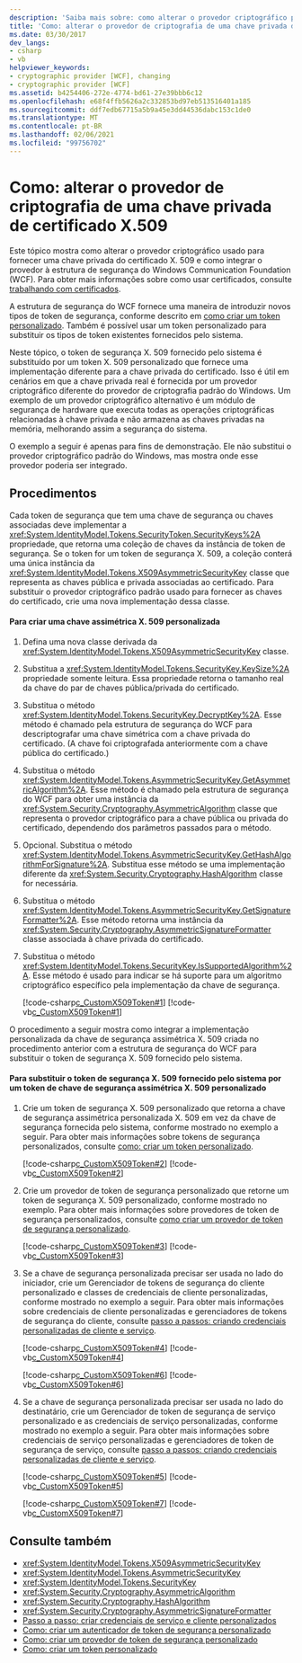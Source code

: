 ```yaml
---
description: 'Saiba mais sobre: como alterar o provedor criptográfico para uma chave privada do certificado X. 509'
title: 'Como: alterar o provedor de criptografia de uma chave privada de certificado X.509'
ms.date: 03/30/2017
dev_langs:
- csharp
- vb
helpviewer_keywords:
- cryptographic provider [WCF], changing
- cryptographic provider [WCF]
ms.assetid: b4254406-272e-4774-bd61-27e39bbb6c12
ms.openlocfilehash: e68f4ffb5626a2c332853bd97eb513516401a185
ms.sourcegitcommit: ddf7edb67715a5b9a45e3dd44536dabc153c1de0
ms.translationtype: MT
ms.contentlocale: pt-BR
ms.lasthandoff: 02/06/2021
ms.locfileid: "99756702"
---
```

# <a name="how-to-change-the-cryptographic-provider-for-an-x509-certificates-private-key"></a>Como: alterar o provedor de criptografia de uma chave privada de certificado X.509

Este tópico mostra como alterar o provedor criptográfico usado para fornecer uma chave privada do certificado X. 509 e como integrar o provedor à estrutura de segurança do Windows Communication Foundation (WCF). Para obter mais informações sobre como usar certificados, consulte [trabalhando com certificados](../feature-details/working-with-certificates.md).  
  
 A estrutura de segurança do WCF fornece uma maneira de introduzir novos tipos de token de segurança, conforme descrito em [como criar um token personalizado](how-to-create-a-custom-token.md). Também é possível usar um token personalizado para substituir os tipos de token existentes fornecidos pelo sistema.  
  
 Neste tópico, o token de segurança X. 509 fornecido pelo sistema é substituído por um token X. 509 personalizado que fornece uma implementação diferente para a chave privada do certificado. Isso é útil em cenários em que a chave privada real é fornecida por um provedor criptográfico diferente do provedor de criptografia padrão do Windows. Um exemplo de um provedor criptográfico alternativo é um módulo de segurança de hardware que executa todas as operações criptográficas relacionadas à chave privada e não armazena as chaves privadas na memória, melhorando assim a segurança do sistema.  
  
 O exemplo a seguir é apenas para fins de demonstração. Ele não substitui o provedor criptográfico padrão do Windows, mas mostra onde esse provedor poderia ser integrado.  
  
## <a name="procedures"></a>Procedimentos  

 Cada token de segurança que tem uma chave de segurança ou chaves associadas deve implementar a <xref:System.IdentityModel.Tokens.SecurityToken.SecurityKeys%2A> propriedade, que retorna uma coleção de chaves da instância de token de segurança. Se o token for um token de segurança X. 509, a coleção conterá uma única instância da <xref:System.IdentityModel.Tokens.X509AsymmetricSecurityKey> classe que representa as chaves pública e privada associadas ao certificado. Para substituir o provedor criptográfico padrão usado para fornecer as chaves do certificado, crie uma nova implementação dessa classe.  
  
#### <a name="to-create-a-custom-x509-asymmetric-key"></a>Para criar uma chave assimétrica X. 509 personalizada  
  
1. Defina uma nova classe derivada da <xref:System.IdentityModel.Tokens.X509AsymmetricSecurityKey> classe.  
  
2. Substitua a <xref:System.IdentityModel.Tokens.SecurityKey.KeySize%2A> propriedade somente leitura. Essa propriedade retorna o tamanho real da chave do par de chaves pública/privada do certificado.  
  
3. Substitua o método <xref:System.IdentityModel.Tokens.SecurityKey.DecryptKey%2A>. Esse método é chamado pela estrutura de segurança do WCF para descriptografar uma chave simétrica com a chave privada do certificado. (A chave foi criptografada anteriormente com a chave pública do certificado.)  
  
4. Substitua o método <xref:System.IdentityModel.Tokens.AsymmetricSecurityKey.GetAsymmetricAlgorithm%2A>. Esse método é chamado pela estrutura de segurança do WCF para obter uma instância da <xref:System.Security.Cryptography.AsymmetricAlgorithm> classe que representa o provedor criptográfico para a chave pública ou privada do certificado, dependendo dos parâmetros passados para o método.  
  
5. Opcional. Substitua o método <xref:System.IdentityModel.Tokens.AsymmetricSecurityKey.GetHashAlgorithmForSignature%2A>. Substitua esse método se uma implementação diferente da <xref:System.Security.Cryptography.HashAlgorithm> classe for necessária.  
  
6. Substitua o método <xref:System.IdentityModel.Tokens.AsymmetricSecurityKey.GetSignatureFormatter%2A>. Esse método retorna uma instância da <xref:System.Security.Cryptography.AsymmetricSignatureFormatter> classe associada à chave privada do certificado.  
  
7. Substitua o método <xref:System.IdentityModel.Tokens.SecurityKey.IsSupportedAlgorithm%2A>. Esse método é usado para indicar se há suporte para um algoritmo criptográfico específico pela implementação da chave de segurança.  
  
     [!code-csharp[c_CustomX509Token#1](../../../../samples/snippets/csharp/VS_Snippets_CFX/c_customx509token/cs/source.cs#1)]
     [!code-vb[c_CustomX509Token#1](../../../../samples/snippets/visualbasic/VS_Snippets_CFX/c_customx509token/vb/source.vb#1)]  
  
 O procedimento a seguir mostra como integrar a implementação personalizada da chave de segurança assimétrica X. 509 criada no procedimento anterior com a estrutura de segurança do WCF para substituir o token de segurança X. 509 fornecido pelo sistema.  
  
#### <a name="to-replace-the-system-provided-x509-security-token-with-a-custom-x509-asymmetric-security-key-token"></a>Para substituir o token de segurança X. 509 fornecido pelo sistema por um token de chave de segurança assimétrica X. 509 personalizado  
  
1. Crie um token de segurança X. 509 personalizado que retorna a chave de segurança assimétrica personalizada X. 509 em vez da chave de segurança fornecida pelo sistema, conforme mostrado no exemplo a seguir. Para obter mais informações sobre tokens de segurança personalizados, consulte [como: criar um token personalizado](how-to-create-a-custom-token.md).  
  
     [!code-csharp[c_CustomX509Token#2](../../../../samples/snippets/csharp/VS_Snippets_CFX/c_customx509token/cs/source.cs#2)]
     [!code-vb[c_CustomX509Token#2](../../../../samples/snippets/visualbasic/VS_Snippets_CFX/c_customx509token/vb/source.vb#2)]  
  
2. Crie um provedor de token de segurança personalizado que retorne um token de segurança X. 509 personalizado, conforme mostrado no exemplo. Para obter mais informações sobre provedores de token de segurança personalizados, consulte [como criar um provedor de token de segurança personalizado](how-to-create-a-custom-security-token-provider.md).  
  
     [!code-csharp[c_CustomX509Token#3](../../../../samples/snippets/csharp/VS_Snippets_CFX/c_customx509token/cs/source.cs#3)]
     [!code-vb[c_CustomX509Token#3](../../../../samples/snippets/visualbasic/VS_Snippets_CFX/c_customx509token/vb/source.vb#3)]  
  
3. Se a chave de segurança personalizada precisar ser usada no lado do iniciador, crie um Gerenciador de tokens de segurança do cliente personalizado e classes de credenciais de cliente personalizadas, conforme mostrado no exemplo a seguir. Para obter mais informações sobre credenciais de cliente personalizadas e gerenciadores de tokens de segurança do cliente, consulte [passo a passos: criando credenciais personalizadas de cliente e serviço](walkthrough-creating-custom-client-and-service-credentials.md).  
  
     [!code-csharp[c_CustomX509Token#4](../../../../samples/snippets/csharp/VS_Snippets_CFX/c_customx509token/cs/source.cs#4)]
     [!code-vb[c_CustomX509Token#4](../../../../samples/snippets/visualbasic/VS_Snippets_CFX/c_customx509token/vb/source.vb#4)]  
  
     [!code-csharp[c_CustomX509Token#6](../../../../samples/snippets/csharp/VS_Snippets_CFX/c_customx509token/cs/source.cs#6)]
     [!code-vb[c_CustomX509Token#6](../../../../samples/snippets/visualbasic/VS_Snippets_CFX/c_customx509token/vb/source.vb#6)]  
  
4. Se a chave de segurança personalizada precisar ser usada no lado do destinatário, crie um Gerenciador de token de segurança de serviço personalizado e as credenciais de serviço personalizadas, conforme mostrado no exemplo a seguir. Para obter mais informações sobre credenciais de serviço personalizadas e gerenciadores de token de segurança de serviço, consulte [passo a passos: criando credenciais personalizadas de cliente e serviço](walkthrough-creating-custom-client-and-service-credentials.md).  
  
     [!code-csharp[c_CustomX509Token#5](../../../../samples/snippets/csharp/VS_Snippets_CFX/c_customx509token/cs/source.cs#5)]
     [!code-vb[c_CustomX509Token#5](../../../../samples/snippets/visualbasic/VS_Snippets_CFX/c_customx509token/vb/source.vb#5)]  
  
     [!code-csharp[c_CustomX509Token#7](../../../../samples/snippets/csharp/VS_Snippets_CFX/c_customx509token/cs/source.cs#7)]
     [!code-vb[c_CustomX509Token#7](../../../../samples/snippets/visualbasic/VS_Snippets_CFX/c_customx509token/vb/source.vb#7)]  
  
## <a name="see-also"></a>Consulte também

- <xref:System.IdentityModel.Tokens.X509AsymmetricSecurityKey>
- <xref:System.IdentityModel.Tokens.AsymmetricSecurityKey>
- <xref:System.IdentityModel.Tokens.SecurityKey>
- <xref:System.Security.Cryptography.AsymmetricAlgorithm>
- <xref:System.Security.Cryptography.HashAlgorithm>
- <xref:System.Security.Cryptography.AsymmetricSignatureFormatter>
- [Passo a passo: criar credenciais de serviço e cliente personalizados](walkthrough-creating-custom-client-and-service-credentials.md)
- [Como: criar um autenticador de token de segurança personalizado](how-to-create-a-custom-security-token-authenticator.md)
- [Como: criar um provedor de token de segurança personalizado](how-to-create-a-custom-security-token-provider.md)
- [Como: criar um token personalizado](how-to-create-a-custom-token.md)
